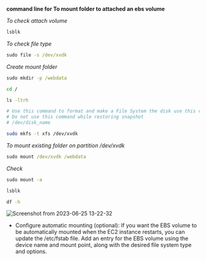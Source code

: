 **command line for To mount folder to attached an ebs volume**

_To check attach volume_

```cmd
lsblk
```

_To check file type_

```cmd
sudo file -s /dev/xvdk
```
_Create mount folder_
 
```cmd
sudo mkdir -p /webdata
```
```cmd
cd /
```
```cmd
ls -ltrh
```

```bash
# Use this command to format and make a File System the disk use this command
# Do not use this command while restoring snapshot
# /dev/disk_name

sudo mkfs -t xfs /dev/xvdk
```
_To mount existing folder on partition /dev/xvdk_

```cmd
sudo mount /dev/xvdk /webdata
```
_Check_
 
```cmd
sudo mount -a
```
```cmd
lsblk
```
```cmd
df -h
```

![Screenshot from 2023-06-25 13-22-32](https://github.com/rio-ke/workman/assets/88568938/6a162914-a74e-4666-a509-b8fa5ba167db)


* Configure automatic mounting (optional): If you want the EBS volume to be automatically mounted when the EC2 instance restarts, you can update the /etc/fstab file. Add an entry for the EBS volume using the device name and mount point, along with the desired file system type and options.
